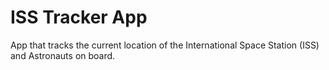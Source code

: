 # ISS Tracker App
App that tracks the current location of the International Space Station (ISS)  and Astronauts on board.
